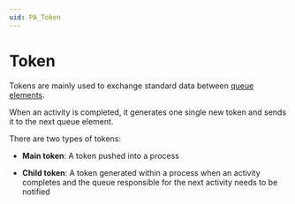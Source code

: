 ```yaml
---
uid: PA_Token
---
```


# Token

Tokens are mainly used to exchange standard data between [queue elements](xref:Queue_Element).

When an activity is completed, it generates one single new token and sends it to the next queue element.

There are two types of tokens:

- **Main token**: A token pushed into a process

- **Child token**: A token generated within a process when an activity completes and the queue responsible for the next activity needs to be notified
